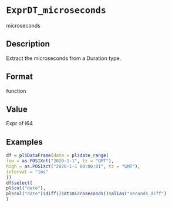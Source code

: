 # `ExprDT_microseconds`

microseconds


## Description

Extract the microseconds from a Duration type.


## Format

function


## Value

Expr of i64


## Examples

```r
df = pl$DataFrame(date = pl$date_range(
low = as.POSIXct("2020-1-1", tz = "GMT"),
high = as.POSIXct("2020-1-1 00:00:01", tz = "GMT"),
interval = "1ms"
))
df$select(
pl$col("date"),
pl$col("date")$diff()$dt$microseconds()$alias("seconds_diff")
)
```


